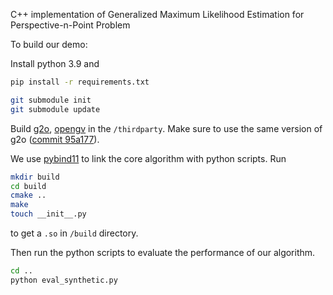 C++ implementation of Generalized Maximum Likelihood Estimation for Perspective-n-Point Problem

To build our demo:

Install python 3.9 and

```bash
pip install -r requirements.txt

git submodule init
git submodule update
```

Build [g2o](https://github.com/RainerKuemmerle/g2o), [opengv](https://laurentkneip.github.io/opengv/page_installation.html#sec_installation_2) in the `/thirdparty`. Make sure to use the same version of g2o ([commit 95a177](https://github.com/RainerKuemmerle/g2o/tree/95a177f22cc1aba160a5659d83a9e3ad95ed5c7a)).

We use [pybind11](https://pybind11.readthedocs.io/en/stable/installing.html) to link the core algorithm with python scripts. Run

```bash
mkdir build
cd build
cmake ..
make
touch __init__.py
```

to get a `.so` in `/build` directory.

Then run the python scripts to evaluate the performance of our algorithm.

```bash
cd ..
python eval_synthetic.py
```